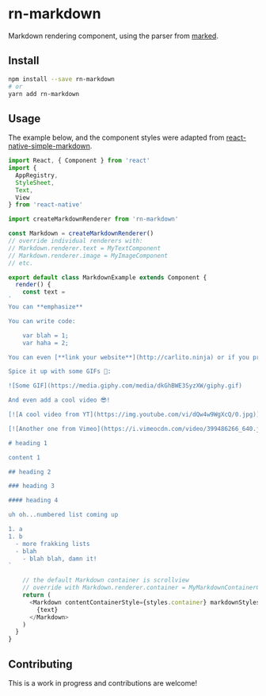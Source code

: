 # rn-markdown

Markdown rendering component, using the parser from [marked](https://github.com/chjj/marked).

## Install

```sh
npm install --save rn-markdown
# or
yarn add rn-markdown
```

## Usage

The example below, and the component styles were adapted from [react-native-simple-markdown](https://github.com/CharlesMangwa/react-native-simple-markdown).

```js
import React, { Component } from 'react'
import {
  AppRegistry,
  StyleSheet,
  Text,
  View
} from 'react-native'

import createMarkdownRenderer from 'rn-markdown'

const Markdown = createMarkdownRenderer()
// override individual renderers with:
// Markdown.renderer.text = MyTextComponent
// Markdown.renderer.image = MyImageComponent
// etc.

export default class MarkdownExample extends Component {
  render() {
    const text = 
`
You can **emphasize**

You can write code:

    var blah = 1;
    var haha = 2;

You can even [**link your website**](http://carlito.ninja) or if you prefer: [email somebody](mailto:email@somebody.com)

Spice it up with some GIFs 💃:

![Some GIF](https://media.giphy.com/media/dkGhBWE3SyzXW/giphy.gif)

And even add a cool video 😎!

[![A cool video from YT](https://img.youtube.com/vi/dQw4w9WgXcQ/0.jpg)](http://www.youtube.com/watch?v=dQw4w9WgXcQ)

[![Another one from Vimeo](https://i.vimeocdn.com/video/399486266_640.jpg)](https://vimeo.com/57580368)

# heading 1

content 1

## heading 2

### heading 3

#### heading 4

uh oh...numbered list coming up

1. a
1. b
  - more frakking lists
  - blah
    - blah blah, damn it!
`

    // the default Markdown container is scrollview
    // override with Markdown.renderer.container = MyMarkdownContainerComponent
    return (
      <Markdown contentContainerStyle={styles.container} markdownStyles={markdownStyles}>
        {text}
      </Markdown>
    )
  }
}
```

## Contributing

This is a work in progress and contributions are welcome!
